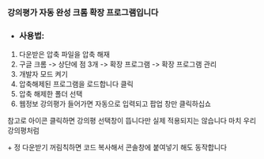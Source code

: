 

### 강의평가 자동 완성 크롬 확장 프로그램입니다

+ ### 사용법:
1. 다운받은 압축 파일을 압축 해재
2. 구글 크롬 -> 상단에 점 3개 -> 확장 프로그램 -> 확장 프로그램 관리
3. 개발자 모드 켜기
4. 압축해제된 프로그램을 로드합니다 클릭
5. 압축 해제한 폴더 선택
6. 웹정보 강의평가 들어가면 자동으로 입력되고 팝업 창만 클릭하십쇼

참고로 아이콘 클릭하면 강의평 선택창이 뜹니다만
실제 적용되지는 않습니다 마치 우리 강의평처럼





\+ 정 다운받기 꺼림칙하면 코드 복사해서 콘솔창에 붙여넣기 해도 동작합니다
